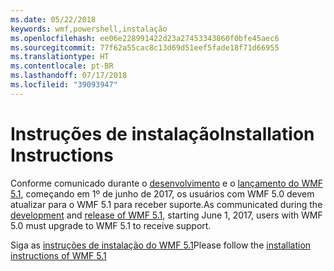 ```yaml
---
ms.date: 05/22/2018
keywords: wmf,powershell,instalação
ms.openlocfilehash: ee06e228991422d23a27453343860f0bfe45aec6
ms.sourcegitcommit: 77f62a55cac8c13d69d51eef5fade18f71d66955
ms.translationtype: HT
ms.contentlocale: pt-BR
ms.lasthandoff: 07/17/2018
ms.locfileid: "39093947"
---
```

# <a name="installation-instructions"></a><span data-ttu-id="c2f93-102">Instruções de instalação</span><span class="sxs-lookup"><span data-stu-id="c2f93-102">Installation Instructions</span></span>

<span data-ttu-id="c2f93-103">Conforme comunicado durante o [desenvolvimento](https://blogs.msdn.microsoft.com/powershell/2016/04/06/windows-management-framework-5-0-updates-and-wmf-5-1/) e o [lançamento do WMF 5.1](https://blogs.msdn.microsoft.com/powershell/2017/03/28/windows-management-framework-wmf-5-1-now-in-microsoft-update-catalog/), começando em 1º de junho de 2017, os usuários com WMF 5.0 devem atualizar para o WMF 5.1 para receber suporte.</span><span class="sxs-lookup"><span data-stu-id="c2f93-103">As communicated during the [development](https://blogs.msdn.microsoft.com/powershell/2016/04/06/windows-management-framework-5-0-updates-and-wmf-5-1/) and [release of WMF 5.1](https://blogs.msdn.microsoft.com/powershell/2017/03/28/windows-management-framework-wmf-5-1-now-in-microsoft-update-catalog/), starting June 1, 2017, users with WMF 5.0 must upgrade to WMF 5.1 to receive support.</span></span>

<span data-ttu-id="c2f93-104">Siga as [instruções de instalação do WMF 5.1](..\5.1\install-configure.md)</span><span class="sxs-lookup"><span data-stu-id="c2f93-104">Please follow the [installation instructions of WMF 5.1](..\5.1\install-configure.md)</span></span> 